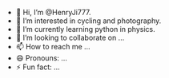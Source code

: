 - 👋 Hi, I’m @HenryJi777.
- 👀 I’m interested in cycling and photography.
- 🌱 I’m currently learning python in physics.
- 💞️ I’m looking to collaborate on ...
- 📫 How to reach me ...
- 😄 Pronouns: ...
- ⚡ Fun fact: ...

<!---
HenryJi777/HenryJi777 is a ✨ special ✨ repository because its `README.md` (this file) appears on your GitHub profile.
You can click the Preview link to take a look at your changes.
--->
